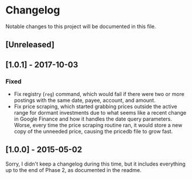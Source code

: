 # Changelog

Notable changes to this project will be documented in this file.

## [Unreleased]

## [1.0.1] - 2017-10-03

### Fixed

- Fix registry (`reg`) command, which would fail if there were two or more postings with the same date, payee, account, and amount.
- Fix price scraping, which started grabbing prices outside the active range for dormant investments due to what seems like a recent change in Google Finance and how it handles the date query parameters. Worse, every time the price scraping routine ran, it would store a new copy of the unneeded price, causing the pricedb file to grow fast.


## [1.0.0] - 2015-05-02

Sorry, I didn't keep a changelog during this time, but it includes everything up to the end of Phase 2, as documented in the readme.